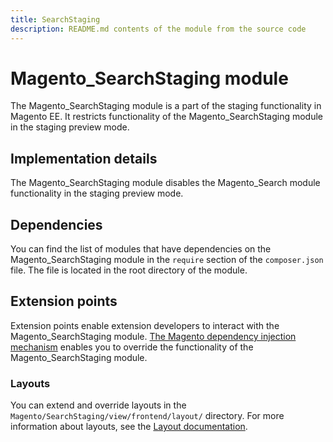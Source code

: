 ```yaml
---
title: SearchStaging
description: README.md contents of the module from the source code
---
```


# Magento_SearchStaging module

The Magento_SearchStaging module is a part of the staging functionality in Magento EE.
It restricts functionality of the Magento_SearchStaging module in the staging preview mode.

## Implementation details

The Magento_SearchStaging module disables the Magento_Search module functionality in the staging preview mode.

## Dependencies

You can find the list of modules that have dependencies on the Magento_SearchStaging module in the `require` section of the `composer.json` file. The file is located in the root directory of the module.

## Extension points

Extension points enable extension developers to interact with the Magento_SearchStaging module. [The Magento dependency injection mechanism](https://developer.adobe.com/commerce/php/development/components/dependency-injection/) enables you to override the functionality of the Magento_SearchStaging module.

### Layouts

You can extend and override layouts in the `Magento/SearchStaging/view/frontend/layout/` directory.
For more information about layouts, see the [Layout documentation](https://developer.adobe.com/commerce/frontend-core/guide/layouts/).
